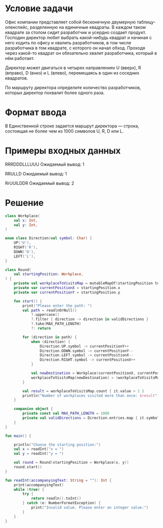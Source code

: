 # Условие задачи
Офис компании представляет собой бесконечную двумерную таблицу-опенспейс, разделенную на единичные квадраты. В каждом таком квадрате за столом сидит разработчик и усердно создает продукт. Господин директор любит выбрать какой-нибудь квадрат и начиная с него ходить по офису и хвалить разработчиков, в том числе разработчика в том квадрате, с которого он начал обход. Проходя через какой-то квадрат он обязательно хвалит разработчика, который в нём работает. 

Директор может двигаться в четырех направлениях U (вверх), R (вправо), D (вниз) и L (влево), перемещаясь в один из соседних квадратов.

По маршруту директора определите количество разработчиков, которых директор похвалит более одного раза.

# Формат ввода
В Единственной строке задается маршрут директора — строка, состоящая не более чем из 1000 символов U, R, D или L.

# Примеры входных данных
RRRDDDLLLUUU  Ожидаемый вывод: 1

RRULLD  Ожидаемый вывод: 1

RrUUlLDDR Ожидаемый вывод: 2


Решение
==========
```kotlin
class Workplace(
    val x: Int,
    val y: Int,
)

enum class Direction(val symbol: Char) {
    UP('U'),
    RIGHT('R'),
    DOWN('D'),
    LEFT('L'),
}

class Round(
    val startingPosition: Workplace,
) {
    private val workplaceToVisitsMap = mutableMapOf(startingPosition to 1)
    private var currentPositionX = startingPosition.x
    private var currentPositionY = startingPosition.y

    fun start() {
        print("Please enter the path: ")
        val path = readlnOrNull()
            ?.uppercase()
            ?.filter { direction -> direction in validDirections }
            ?.take(MAX_PATH_LENGTH)
            ?: return

        for (direction in path) {
            when (direction) {
                Direction.UP.symbol -> currentPositionY++
                Direction.DOWN.symbol -> currentPositionY--
                Direction.LEFT.symbol -> currentPositionX--
                Direction.RIGHT.symbol -> currentPositionX++
            }

            val newDestination = Workplace(currentPositionX, currentPositionY)
            workplaceToVisitsMap[newDestination] = (workplaceToVisitsMap[newDestination] ?: 0) + 1
        }

        val result = workplaceToVisitsMap.count { it.value > 1 }
        println("Number of workplaces visited more than once: $result")
    }

    companion object {
        private const val MAX_PATH_LENGTH = 1000
        private val validDirections = Direction.entries.map { it.symbol }
    }
}

fun main() {

    println("Choose the starting position:")
    val x = readInt("x = ")
    val y = readInt("y = ")

    val round = Round(startingPosition = Workplace(x, y))
    round.start()
}

fun readInt(accompanyingText: String = ""): Int {
    print(accompanyingText)
    while (true) {
        try {
            return readln().toInt()
        } catch (e: NumberFormatException) {
            print("Invalid value. Please enter an integer value:")
        }
    }
}
```
